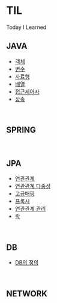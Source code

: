 # TIL
Today I Learned


## JAVA
* [객체](https://github.com/MoMoon-LKH/TIL/blob/main/JAVA/Object.md)
* [변수](https://github.com/MoMoon-LKH/TIL/blob/main/JAVA/Variable.md)
* [자료형](https://github.com/MoMoon-LKH/TIL/blob/main/JAVA/JavaType.md)
* [배열](https://github.com/MoMoon-LKH/TIL/blob/main/JAVA/Arrays.md)
* [접근제어자](https://github.com/MoMoon-LKH/TIL/blob/main/JAVA/AccessModifier.md)
* [상속](https://github.com/MoMoon-LKH/TIL/blob/main/JAVA/Inheritance.md)
<br>

## SPRING

<br>

## JPA
* [연관관계](https://github.com/MoMoon-LKH/TIL/blob/main/JPA/Relationship.md)
* [연관관계 다중성](https://github.com/MoMoon-LKH/TIL/blob/main/JPA/RelationshipOfVarious.md)
* [고급매핑](https://github.com/MoMoon-LKH/TIL/blob/main/JPA/AdvancedMapping.md)
* [프록시](https://github.com/MoMoon-LKH/TIL/blob/main/JPA/Proxy.md)
* [연관관계 관리](https://github.com/MoMoon-LKH/TIL/blob/main/JPA/ManageRelationship.md)
* [락](https://github.com/MoMoon-LKH/TIL/blob/main/JPA/Lock.md)


<br>

## DB
* [DB의 정의](https://github.com/MoMoon-LKH/TIL/blob/main/DB/DefinitionOfDB.md)
<br>

## NETWORK
<br>
